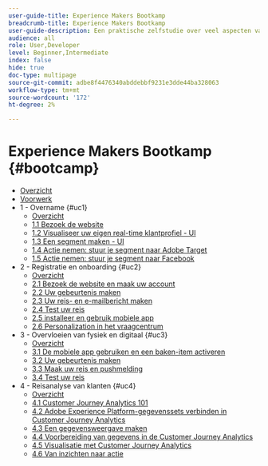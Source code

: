 ```yaml
---
user-guide-title: Experience Makers Bootkamp
breadcrumb-title: Experience Makers Bootkamp
user-guide-description: Een praktische zelfstudie over veel aspecten van Adobe Experience Platform.
audience: all
role: User,Developer
level: Beginner,Intermediate
index: false
hide: true
doc-type: multipage
source-git-commit: adbe8f4476340abddebbf9231e3dde44ba328063
workflow-type: tm+mt
source-wordcount: '172'
ht-degree: 2%

---
```



# Experience Makers Bootkamp {#bootcamp}

+ [Overzicht](/help/bootcamp/overview.md)
+ [Voorwerk](/help/bootcamp/prework.md)
+ 1 - Overname {#uc1}
   + [Overzicht](/help/bootcamp/uc/uc1/uc1.md)
   + [1.1 Bezoek de website](/help/bootcamp/uc/uc1/ex1.md)
   + [1.2 Visualiseer uw eigen real-time klantprofiel - UI](/help/bootcamp/uc/uc1/ex2.md)
   + [1.3 Een segment maken - UI](/help/bootcamp/uc/uc1/ex3.md)
   + [1.4 Actie nemen: stuur je segment naar Adobe Target](/help/bootcamp/uc/uc1/ex4.md)
   + [1.5 Actie nemen: stuur je segment naar Facebook](/help/bootcamp/uc/uc1/ex5.md)
+ 2 - Registratie en onboarding {#uc2}
   + [Overzicht](/help/bootcamp/uc/uc2/uc2.md)
   + [2.1 Bezoek de website en maak uw account](/help/bootcamp/uc/uc2/ex1.md)
   + [2.2 Uw gebeurtenis maken](/help/bootcamp/uc/uc2/ex2.md)
   + [2.3 Uw reis- en e-mailbericht maken](/help/bootcamp/uc/uc2/ex3.md)
   + [ 2.4 Test uw reis ](/help/bootcamp/uc/uc2/ex4.md)
   + [ 2.5 installeer en gebruik mobiele app ](/help/bootcamp/uc/uc2/ex5.md)
   + [ 2.6 Personalization in het vraagcentrum ](/help/bootcamp/uc/uc2/ex6.md)
+ 3 - Overvloeien van fysiek en digitaal {#uc3}
   + [Overzicht](/help/bootcamp/uc/uc3/uc3.md)
   + [3.1 De mobiele app gebruiken en een baken-item activeren](/help/bootcamp/uc/uc3/ex1.md)
   + [3.2 Uw gebeurtenis maken](/help/bootcamp/uc/uc3/ex2.md)
   + [3.3 Maak uw reis en pushmelding](/help/bootcamp/uc/uc3/ex3.md)
   + [3.4 Test uw reis](/help/bootcamp/uc/uc3/ex4.md)
+ 4 - Reisanalyse van klanten {#uc4}
   + [Overzicht](/help/bootcamp/uc/uc4/uc4.md)
   + [4.1 Customer Journey Analytics 101](/help/bootcamp/uc/uc4/ex1.md)
   + [4.2 Adobe Experience Platform-gegevenssets verbinden in Customer Journey Analytics](/help/bootcamp/uc/uc4/ex2.md)
   + [4.3 Een gegevensweergave maken](/help/bootcamp/uc/uc4/ex3.md)
   + [4.4 Voorbereiding van gegevens in de Customer Journey Analytics](/help/bootcamp/uc/uc4/ex4.md)
   + [4.5 Visualisatie met Customer Journey Analytics](/help/bootcamp/uc/uc4/ex5.md)
   + [4.6 Van inzichten naar actie](/help/bootcamp/uc/uc4/ex6.md)